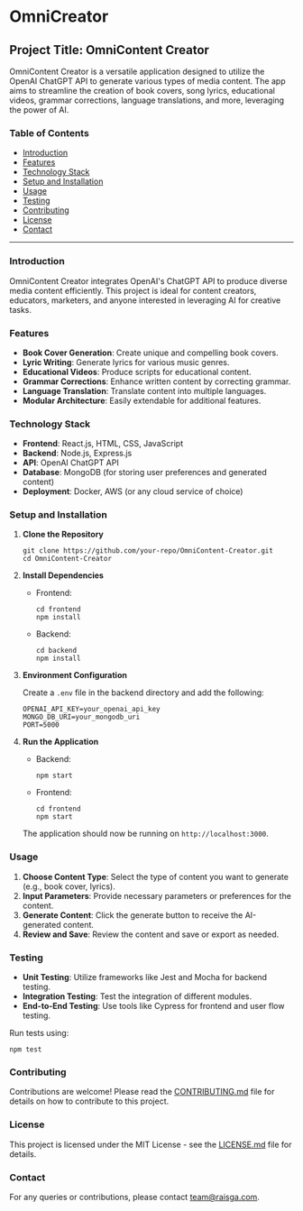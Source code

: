 # OmniCreator

## Project Title: OmniContent Creator

OmniContent Creator is a versatile application designed to utilize the OpenAI ChatGPT API to generate various types of media content. The app aims to streamline the creation of book covers, song lyrics, educational videos, grammar corrections, language translations, and more, leveraging the power of AI.

### Table of Contents

- [Introduction](#introduction)
- [Features](#features)
- [Technology Stack](#technology-stack)
- [Setup and Installation](#setup-and-installation)
- [Usage](#usage)
- [Testing](#testing)
- [Contributing](#contributing)
- [License](#license)
- [Contact](#contact)

---

### Introduction

OmniContent Creator integrates OpenAI's ChatGPT API to produce diverse media content efficiently. This project is ideal for content creators, educators, marketers, and anyone interested in leveraging AI for creative tasks.

### Features

- **Book Cover Generation**: Create unique and compelling book covers.
- **Lyric Writing**: Generate lyrics for various music genres.
- **Educational Videos**: Produce scripts for educational content.
- **Grammar Corrections**: Enhance written content by correcting grammar.
- **Language Translation**: Translate content into multiple languages.
- **Modular Architecture**: Easily extendable for additional features.

### Technology Stack

- **Frontend**: React.js, HTML, CSS, JavaScript
- **Backend**: Node.js, Express.js
- **API**: OpenAI ChatGPT API
- **Database**: MongoDB (for storing user preferences and generated content)
- **Deployment**: Docker, AWS (or any cloud service of choice)

### Setup and Installation

1. **Clone the Repository**

   ```
   git clone https://github.com/your-repo/OmniContent-Creator.git
   cd OmniContent-Creator
   ```

2. **Install Dependencies**

   - Frontend:
     ```
     cd frontend
     npm install
     ```

   - Backend:
     ```
     cd backend
     npm install
     ```

3. **Environment Configuration**

   Create a `.env` file in the backend directory and add the following:

   ```
   OPENAI_API_KEY=your_openai_api_key
   MONGO_DB_URI=your_mongodb_uri
   PORT=5000
   ```

4. **Run the Application**

   - Backend:
     ```
     npm start
     ```

   - Frontend:
     ```
     cd frontend
     npm start
     ```

   The application should now be running on `http://localhost:3000`.

### Usage

1. **Choose Content Type**: Select the type of content you want to generate (e.g., book cover, lyrics).
2. **Input Parameters**: Provide necessary parameters or preferences for the content.
3. **Generate Content**: Click the generate button to receive the AI-generated content.
4. **Review and Save**: Review the content and save or export as needed.

### Testing

- **Unit Testing**: Utilize frameworks like Jest and Mocha for backend testing.
- **Integration Testing**: Test the integration of different modules.
- **End-to-End Testing**: Use tools like Cypress for frontend and user flow testing.

Run tests using:

```
npm test
```

### Contributing

Contributions are welcome! Please read the [CONTRIBUTING.md](CONTRIBUTING.md) file for details on how to contribute to this project.

### License

This project is licensed under the MIT License - see the [LICENSE.md](LICENSE.md) file for details.

### Contact

For any queries or contributions, please contact [team@raisga.com](mailto:team@raisga.com).
